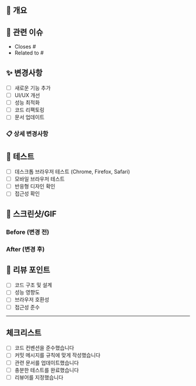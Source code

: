 ## 📝 개요
<!-- 이 PR에서 구현한 기능이나 변경사항을 간단히 설명해주세요 -->

## 🔗 관련 이슈
<!-- 관련된 이슈 번호를 적어주세요 -->
- Closes #
- Related to #

## ✨ 변경사항
<!-- 구체적인 변경사항을 체크리스트로 작성해주세요 -->
- [ ] 새로운 기능 추가
- [ ] UI/UX 개선
- [ ] 성능 최적화
- [ ] 코드 리팩토링
- [ ] 문서 업데이트

### 📋 상세 변경사항
<!-- 변경사항을 자세히 설명해주세요 -->

## 🧪 테스트
<!-- 테스트한 내용을 체크해주세요 -->
- [ ] 데스크톱 브라우저 테스트 (Chrome, Firefox, Safari)
- [ ] 모바일 브라우저 테스트
- [ ] 반응형 디자인 확인
- [ ] 접근성 확인

## 📱 스크린샷/GIF
<!-- 변경사항을 시각적으로 보여주는 스크린샷이나 GIF를 첨부해주세요 -->

### Before (변경 전)
<!-- 스크린샷 첨부 -->

### After (변경 후)  
<!-- 스크린샷 첨부 -->

## 🎯 리뷰 포인트
<!-- 리뷰어가 특별히 확인해야 할 부분이 있다면 명시해주세요 -->
- [ ] 코드 구조 및 설계
- [ ] 성능 영향도
- [ ] 브라우저 호환성
- [ ] 접근성 준수

---

## 체크리스트
- [ ] 코드 컨벤션을 준수했습니다
- [ ] 커밋 메시지를 규칙에 맞게 작성했습니다
- [ ] 관련 문서를 업데이트했습니다
- [ ] 충분한 테스트를 완료했습니다
- [ ] 리뷰어를 지정했습니다
